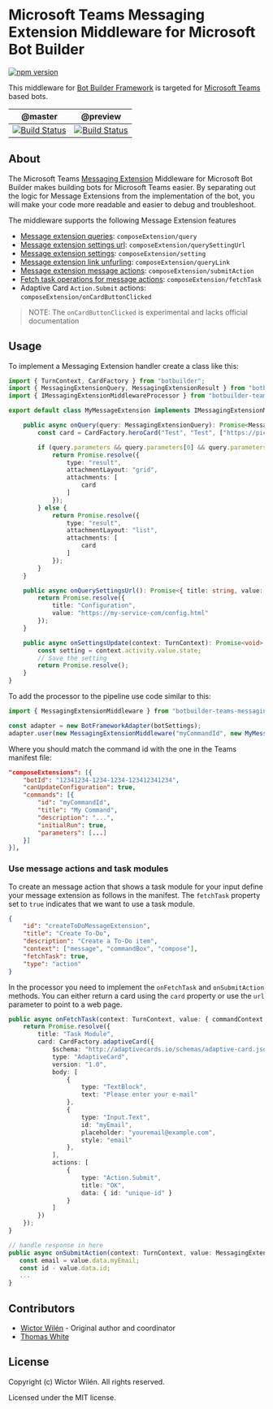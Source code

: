 # Microsoft Teams Messaging Extension Middleware for Microsoft Bot Builder 

[![npm version](https://badge.fury.io/js/botbuilder-teams-messagingextensions.svg)](https://badge.fury.io/js/botbuilder-teams-messagingextensions)

This middleware for [Bot Builder Framework](https://www.npmjs.com/package/botbuilder) is targeted for [Microsoft Teams](https://docs.microsoft.com/en-us/microsoftteams/platform/) based bots.

 | @master | @preview |
 :--------:|:---------:
 [![Build Status](https://travis-ci.org/wictorwilen/botbuilder-teams-messagingextensions.svg?branch=master)](https://travis-ci.org/wictorwilen/botbuilder-teams-messagingextensions)|[![Build Status](https://travis-ci.org/wictorwilen/botbuilder-teams-messagingextensions.svg?branch=preview)](https://travis-ci.org/wictorwilen/botbuilder-teams-messagingextensions)

## About

The Microsoft Teams [Messaging Extension](https://docs.microsoft.com/en-us/microsoftteams/platform/concepts/messaging-extensions/messaging-extensions-overview?view=msteams-client-js-latest) Middleware for Microsoft Bot Builder makes building bots for Microsoft Teams easier. By separating out the logic for Message Extensions from the implementation of the bot, you will make your code more readable and easier to debug and troubleshoot.

The middleware supports the following Message Extension features

* [Message extension queries](https://docs.microsoft.com/en-us/microsoftteams/platform/concepts/messaging-extensions/search-extensions): `composeExtension/query`
* [Message extension settings url](https://docs.microsoft.com/en-us/microsoftteams/platform/concepts/messaging-extensions/search-extensions#add-event-handlers): `composeExtension/querySettingUrl`
* [Message extension settings](https://docs.microsoft.com/en-us/microsoftteams/platform/concepts/messaging-extensions/search-extensions#add-event-handlers): `composeExtension/setting`
* [Message extension link unfurling](https://developer.microsoft.com/en-us/office/blogs/add-rich-previews-to-messages-using-link-unfurling/): `composeExtension/queryLink`
* [Message extension message actions](https://docs.microsoft.com/en-us/microsoftteams/platform/concepts/messaging-extensions/create-extensions): `composeExtension/submitAction`
* [Fetch task operations for message actions](https://docs.microsoft.com/en-us/microsoftteams/platform/concepts/messaging-extensions/create-extensions): `composeExtension/fetchTask`
* Adaptive Card `Action.Submit` actions: `composeExtension/onCardButtonClicked`

> NOTE: The `onCardButtonClicked` is experimental and lacks official documentation

## Usage

To implement a Messaging Extension handler create a class like this:

``` TypeScript
import { TurnContext, CardFactory } from "botbuilder";
import { MessagingExtensionQuery, MessagingExtensionResult } from "botbuilder-teams";
import { IMessagingExtensionMiddlewareProcessor } from "botbuilder-teams-messagingextensions";

export default class MyMessageExtension implements IMessagingExtensionMiddlewareProcessor {

    public async onQuery(query: MessagingExtensionQuery): Promise<MessagingExtensionResult> {
        const card = CardFactory.heroCard("Test", "Test", ["https://picsum.photos/200/200"]);

        if (query.parameters && query.parameters[0] && query.parameters[0].name === "initialRun") {
            return Promise.resolve({
                type: "result",
                attachmentLayout: "grid",
                attachments: [
                    card
                ]
            });
        } else {
            return Promise.resolve({
                type: "result",
                attachmentLayout: "list",
                attachments: [
                    card
                ]
            });
        }
    }

    public async onQuerySettingsUrl(): Promise<{ title: string, value: string }> {
        return Promise.resolve({
            title: "Configuration",
            value: "https://my-service-com/config.html"
        });
    }

    public async onSettingsUpdate(context: TurnContext): Promise<void> {
        const setting = context.activity.value.state;
        // Save the setting
        return Promise.resolve();
    }
}
```
To add the processor to the pipeline use code similar to this:

``` TypeScript
import { MessagingExtensionMiddleware } from "botbuilder-teams-messagingextensions";

const adapter = new BotFrameworkAdapter(botSettings);
adapter.user(new MessagingExtensionMiddleware("myCommandId", new MyMessageExtension()));
```

Where you should match the command id with the one in the Teams manifest file:

``` JSON
"composeExtensions": [{
    "botId": "12341234-1234-1234-123412341234",
    "canUpdateConfiguration": true,
    "commands": [{
        "id": "myCommandId",
        "title": "My Command",
        "description": "...",
        "initialRun": true,
        "parameters": [...]
    }]
}],
```

### Use message actions and task modules

To create an message action that shows a task module for your input define your message extension as follows in the manifest. The `fetchTask` property set to `true` indicates that we want to use a task module.

``` JSON
{
    "id": "createToDoMessageExtension",
    "title": "Create To-Do",
    "description": "Create a To-Do item",
    "context": ["message", "commandBox", "compose"], 
    "fetchTask": true,
    "type": "action"
}
```

In the processor you need to implement the `onFetchTask` and `onSubmitAction` methods. You can either return a card using the `card` property or 
use the `url` parameter to point to a web page.

``` TypeScript
public async onFetchTask(context: TurnContext, value: { commandContext: any, context: any, messagePayload: any }): Promise<ITaskInfo> {
    return Promise.resolve({
        title: "Task Module",
        card: CardFactory.adaptiveCard({
            $schema: "http://adaptivecards.io/schemas/adaptive-card.json",
            type: "AdaptiveCard",
            version: "1.0",
            body: [
                {
                    type: "TextBlock",
                    text: "Please enter your e-mail"
                },
                {
                    type: "Input.Text",
                    id: "myEmail",
                    placeholder: "youremail@example.com",
                    style: "email"
                },
            ],
            actions: [
                {
                    type: "Action.Submit",
                    title: "OK",
                    data: { id: "unique-id" }
                }
            ]
        })
    });
}

// handle response in here
public async onSubmitAction(context: TurnContext, value: MessagingExtensionQuery): Promise<MessagingExtensionResult> {
   const email = value.data.myEmail;
   const id - value.data.id;
   ...
}
```


## Contributors

* [Wictor Wilén](https://github.com/wictorwilen) - Original author and coordinator
* [Thomas White](https://github.com/tdwhite0)

## License

Copyright (c) Wictor Wilén. All rights reserved.

Licensed under the MIT license.